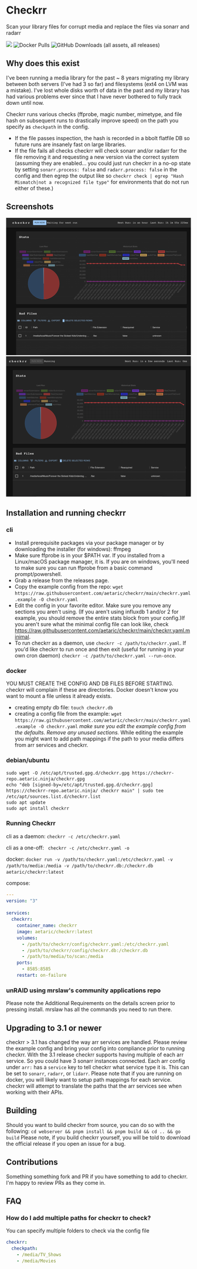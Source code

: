 # Checkrr
Scan your library files for corrupt media and replace the files via sonarr and radarr

[![](https://dcbadge.vercel.app/api/server/dkTfNKbEhJ?style=flat)](https://discord.gg/dkTfNKbEhJ) ![Docker Pulls](https://img.shields.io/docker/pulls/aetaric/checkrr) ![GitHub Downloads (all assets, all releases)](https://img.shields.io/github/downloads/aetaric/checkrr/total)


## Why does this exist
I've been running a media library for the past ~ 8 years migrating my library between both servers (I've had 3 so far) and filesystems (ext4 on LVM was a mistake). I've lost whole disks worth of data in the past and my library has had various problems ever since that I have never bothered to fully track down until now. 

Checkrr runs various checks (ffprobe, magic number, mimetype, and file hash on subsequent runs to drastically improve speed) on the path you specify as `checkpath` in the config. 

* If the file passes inspection, the hash is recorded in a bbolt flatfile DB so future runs are insanely fast on large libraries. 
* If the file fails all checks checkrr will check sonarr and/or radarr for the file removing it and requesting a new version via the correct system (assuming they are enabled... you could just run checkrr in a no-op state by setting `sonarr.process: false` and `radarr.process: false` in the config and then egrep the output like so `checkrr check | egrep "Hash Mismatch|not a recognized file type"` for environments that do not run either of these.)

## Screenshots
![Idle screenshot](./screenshots/Idle.png?raw=true)
![Running screenshot](./screenshots/Running.png?raw=true)

## Installation and running checkrr
### cli
* Install prerequisite packages via your package manager or by downloading the installer (for windows): ffmpeg
* Make sure ffprobe is in your $PATH var. If you installed from a Linux/macOS package manager, it is. If you are on windows, you'll need to make sure you can run ffprobe from a basic command prompt/powershell.
* Grab a release from the releases page.
* Copy the example config from the repo: `wget https://raw.githubusercontent.com/aetaric/checkrr/main/checkrr.yaml.example -O checkrr.yaml`
* Edit the config in your favorite editor. Make sure you remove any sections you aren't using. (If you aren't using influxdb 1 and/or 2 for example, you should remove the entire stats block from your config.)If you aren't sure what the minimal config file can look like, check https://raw.githubusercontent.com/aetaric/checkrr/main/checkrr.yaml.minimal. 
* To run checkrr as a daemon, use `checkrr -c /path/to/checkrr.yaml`. If you'd like checkrr to run once and then exit (useful for running in your own cron daemon) `checkrr -c /path/to/checkrr.yaml --run-once`.

### docker
YOU MUST CREATE THE CONFIG AND DB FILES BEFORE STARTING. checkrr will complain if these are directories. Docker doesn't know you want to mount a file unless it already exists.

* creating empty db file: `touch checkrr.db`
* creating a config file from the example: `wget https://raw.githubusercontent.com/aetaric/checkrr/main/checkrr.yaml.example -O checkrr.yaml`
_make sure you edit the example config from the defaults. Remove any unused sections._
While editing the example you might want to add path mappings if the path to your media differs from arr services and checkrr.


### debian/ubuntu
```
sudo wget -O /etc/apt/trusted.gpg.d/checkrr.gpg https://checkrr-repo.aetaric.ninja/checkrr.gpg
echo "deb [signed-by=/etc/apt/trusted.gpg.d/checkrr.gpg] https://checkrr-repo.aetaric.ninja/ checkrr main" | sudo tee /etc/apt/sources.list.d/checkrr.list
sudo apt update
sudo apt install checkrr
```

### Running Checkrr
cli as a daemon:
``` checkrr -c /etc/checkrr.yaml ```

cli as a one-off:
``` checkrr -c /etc/checkrr.yaml -o```

docker:
``` docker run -v /path/to/checkrr.yaml:/etc/checkrr.yaml -v /path/to/media:/media -v /path/to/checkrr.db:/checkrr.db aetaric/checkrr:latest ```

compose:
```yaml
---
version: "3"

services:
  checkrr:
    container_name: checkrr
    image: aetaric/checkrr:latest
    volumes:
      - /path/to/checkrr/config/checkrr.yaml:/etc/checkrr.yaml
      - /path/to/checkrr/config/checkrr.db:/checkrr.db
      - /path/to/media/to/scan:/media
    ports:
      - 8585:8585
    restart: on-failure
```

### unRAID using mrslaw's community applications repo
Please note the Additional Requirements on the details screen prior to pressing install. mrslaw has all the commands you need to run there.

## Upgrading to 3.1 or newer
checkrr > 3.1 has changed the way arr services are handled. Please review the example config and bring your config into compliance prior to running checkrr. With the 3.1 release checkrr supports having multiple of each arr service. So you could have 3 sonarr instances connected. Each arr config under `arr:` has a `service` key to tell checkrr what service type it is. This can be set to `sonarr`, `radarr`, or `lidarr`. Please note that if you are running on docker, you will likely want to setup path mappings for each service. checkrr will attempt to translate the paths that the arr services see when working with their APIs.

## Building
Should you want to build checkrr from source, you can do so with the following:
`cd webserver && pnpm install && pnpm build && cd .. && go build`
Please note, if you build checkrr yourself, you will be told to download the official release if you open an issue for a bug.

## Contributions
Something something fork and PR if you have something to add to checkrr. I'm happy to review PRs as they come in.

## FAQ

### How do I add multiple paths for checkrr to check?
You can specify multiple folders to check via the config file
```yaml
checkrr:
  checkpath:
    - /media/TV_Shows
    - /media/Movies
```
